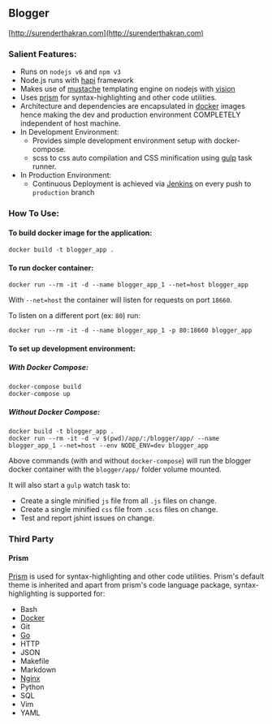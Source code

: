## Blogger
[http://surenderthakran.com](http://surenderthakran.com)

### Salient Features:
- Runs on `nodejs v6` and `npm v3`
- Node.js runs with [hapi](https://github.com/hapijs/hapi) framework
- Makes use of [mustache](https://mustache.github.io/) templating engine on nodejs with [vision](https://github.com/hapijs/vision)
- Uses [prism](https://github.com/PrismJS/prism) for syntax-highlighting and other code utilities.
- Architecture and dependencies are encapsulated in [docker](https://www.docker.com/) images hence making the dev and production environment COMPLETELY independent of host machine.
- In Development Environment:
    - Provides simple development environment setup with docker-compose.
    - scss to css auto compilation and CSS minification using [gulp](http://gulpjs.com/) task runner.
- In Production Environment:
    - Continuous Deployment is achieved via [Jenkins](https://jenkins.io/) on every push to `production` branch

### How To Use:
#### To build docker image for the application:
```
docker build -t blogger_app .
```

#### To run docker container:
```
docker run --rm -it -d --name blogger_app_1 --net=host blogger_app
```
With `--net=host` the container will listen for requests on port `18660`.

To listen on a different port (ex: `80`) run:
```
docker run --rm -it -d --name blogger_app_1 -p 80:18660 blogger_app
```

#### To set up development environment:
##### With Docker Compose:
```
docker-compose build
docker-compose up
```

##### Without Docker Compose:
```
docker build -t blogger_app .
docker run --rm -it -d -v $(pwd)/app/:/blogger/app/ --name blogger_app_1 --net=host --env NODE_ENV=dev blogger_app
```

Above commands (with and without `docker-compose`) will run the blogger docker container with the `blogger/app/` folder volume mounted.

It will also start a `gulp` watch task to:
- Create a single minified `js` file from all `.js` files on change.
- Create a single minified `css` file from `.scss` files on change.
- Test and report jshint issues on change.

### Third Party
#### Prism
[Prism](https://github.com/PrismJS/prism) is used for syntax-highlighting and other code utilities.
Prism's default theme is inherited and apart from prism's code language package, syntax-highlighting is supported for:
- Bash
- [Docker](https://www.docker.com/)
- Git
- [Go](https://golang.org/)
- HTTP
- JSON
- Makefile
- Markdown
- [Nginx](https://www.nginx.com/)
- Python
- SQL
- Vim
- YAML
